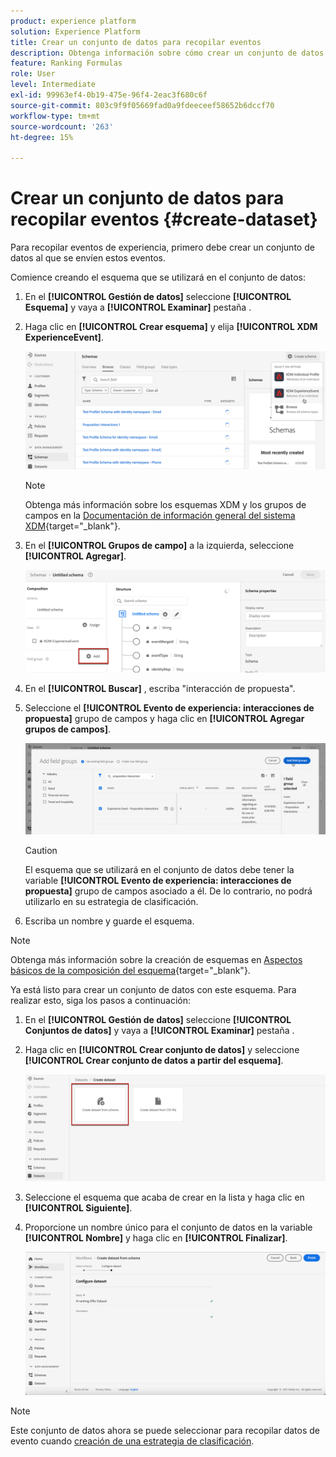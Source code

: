 ```yaml
---
product: experience platform
solution: Experience Platform
title: Crear un conjunto de datos para recopilar eventos
description: Obtenga información sobre cómo crear un conjunto de datos para recopilar eventos
feature: Ranking Formulas
role: User
level: Intermediate
exl-id: 99963ef4-0b19-475e-96f4-2eac3f680c6f
source-git-commit: 803c9f9f05669fad0a9fdeeceef58652b6dccf70
workflow-type: tm+mt
source-wordcount: '263'
ht-degree: 15%

---
```


# Crear un conjunto de datos para recopilar eventos {#create-dataset}

Para recopilar eventos de experiencia, primero debe crear un conjunto de datos al que se envíen estos eventos.

Comience creando el esquema que se utilizará en el conjunto de datos:

1. En el **[!UICONTROL Gestión de datos]** seleccione **[!UICONTROL Esquema]** y vaya a **[!UICONTROL Examinar]** pestaña .

1. Haga clic en **[!UICONTROL Crear esquema]** y elija **[!UICONTROL XDM ExperienceEvent]**.

   ![](../assets/ai-ranking-xdm-event.png)

   >[!NOTE]
   >
   >Obtenga más información sobre los esquemas XDM y los grupos de campos en la [Documentación de información general del sistema XDM](https://experienceleague.adobe.com/docs/experience-platform/xdm/home.html?lang=es){target="_blank"}.

1. En el **[!UICONTROL Grupos de campo]** a la izquierda, seleccione **[!UICONTROL Agregar]**.

   ![](../assets/ai-ranking-fields-groups.png)

1. En el **[!UICONTROL Buscar]** , escriba &quot;interacción de propuesta&quot;.

1. Seleccione el **[!UICONTROL Evento de experiencia: interacciones de propuesta]** grupo de campos y haga clic en **[!UICONTROL Agregar grupos de campos]**.

   ![](../assets/ai-ranking-add-field-group.png)

   >[!CAUTION]
   >
   >El esquema que se utilizará en el conjunto de datos debe tener la variable **[!UICONTROL Evento de experiencia: interacciones de propuesta]** grupo de campos asociado a él. De lo contrario, no podrá utilizarlo en su estrategia de clasificación.

1. Escriba un nombre y guarde el esquema.

>[!NOTE]
>
>Obtenga más información sobre la creación de esquemas en [Aspectos básicos de la composición del esquema](https://experienceleague.adobe.com/docs/experience-platform/xdm/schema/composition.html?lang=en#understanding-schemas){target="_blank"}.

Ya está listo para crear un conjunto de datos con este esquema. Para realizar esto, siga los pasos a continuación:

1. En el **[!UICONTROL Gestión de datos]** seleccione **[!UICONTROL Conjuntos de datos]** y vaya a **[!UICONTROL Examinar]** pestaña .

1. Haga clic en **[!UICONTROL Crear conjunto de datos]** y seleccione **[!UICONTROL Crear conjunto de datos a partir del esquema]**.

   ![](../assets/ai-ranking-create-dataset-from-schema.png)

1. Seleccione el esquema que acaba de crear en la lista y haga clic en **[!UICONTROL Siguiente]**.

1. Proporcione un nombre único para el conjunto de datos en la variable **[!UICONTROL Nombre]** y haga clic en **[!UICONTROL Finalizar]**.

   ![](../assets/ai-ranking-dataset-name.png)

>[!NOTE]
>
>Este conjunto de datos ahora se puede seleccionar para recopilar datos de evento cuando [creación de una estrategia de clasificación](#create-ranking-strategy).
